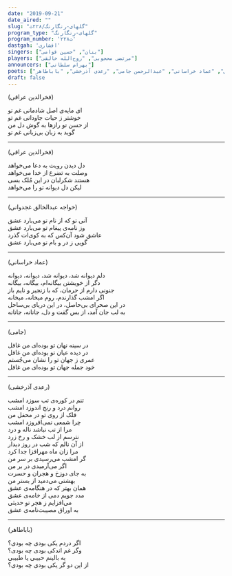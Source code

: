 ```yaml
---
date: "2019-09-21"
date_aired: ""
slug: "گلهای-رنگارنگ/۲۲۸ث"
program_type: "گلهای-رنگارنگ"
program_number: '۲۲۸ث'
dastgah: 'افشاری'
singers: ["بنان", "حسین قوامی"]
players: ["مرتضی محجوبی", "روح‌الله خالقی"]
announcers: ["بهرام سلطانی"]
poets: ["فخرالدین عراقی", "خواجه عبدالخالق غجدوانی", "عماد خراسانی", "عبدالرحمن جامی", "رعدی آذرخشی", "باباطاهر"]
draft: false
---
```


(فخرالدین عراقی)  

ای مایه‌ی اصل شادمانی غم تو  
خوشتر ز حیات جاودانی غم تو  
از حسن تو رازها به گوش دل من  
گوید به زبان بی‌زبانی غم تو  

---  

(فخرالدین عراقی)  

دل دیدن رویت به دعا می‌خواهد  
وصلت به تضرع از خدا می‌خواهد  
هستند شکرلبان در این مُلک بسی  
لیکن دل دیوانه تو را می‌خواهد  

---  

(خواجه عبدالخالق غجدوانی)  

آنی تو که از نام تو می‌بارد عشق  
وز نامه‌ی پیغام تو می‌بارد عشق  
عاشق شود آن‌کس که به کوی‌ات گذرد  
گویی ز در و بام تو می‌بارد عشق  

---  

(عماد خراسانی)  

دلم دیوانه شد، دیوانه شد، دیوانه، دیوانه  
دگر از خویشتن بیگانه‌ام، بیگانه، بیگانه  
جنونی دارم از حرمان، که با زنجیر و نایم باز  
اگر امشب گذارندم، روم میخانه، میخانه  
در این صحرای بی‌حاصل، در این دریای بی‌ساحل  
به لب جان آمد، از بس گفت و دل، جانانه، جانانه  

---  

(جامی)  

در سینه نهان تو بوده‌ای من غافل  
در دیده عیان تو بوده‌ای من غافل  
عمری ز جهان تو را نشان می‌جُستم  
خود جمله جهان تو بوده‌ای من غافل  

---  

(رعدی آذرخشی)  

تنم در کور‌ه‌ی تب سوزد امشب  
روانم درد و رنج اندوزد امشب  
فلک از روی تو در محفل من  
چرا شمعی نمی‌افروزد امشب  
مرا از تب نباشد ناله و درد  
نترسم از لب خشک و رخ زرد  
از آن نالم كه شب در روز دیدار  
مرا زان ماه مهرافزا جدا كرد  
گر امشب می‌رسیدی بر سر من  
اگر می‌آرمیدی در بر من  
به جای دوزخ و هجران و حسرت  
بهشتی می‌دمید از بستر من  
همان بهتر که در هنگامه‌ی عشق  
مدد جویم دمی از خامه‌ی عشق  
می‌افزایم ز هجر تو حدیثی  
به اوراق مصیبت‌نامه‌ی عشق  

---  

(باباطاهر)  

اگر دردم یکی بودی چه بودی؟  
وگر غم اندکی بودی چه بودی؟  
به بالینم حبیبی یا طبیبی  
از این دو گر یکی بودی چه بودی؟  
